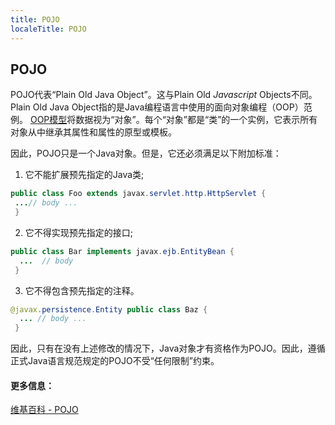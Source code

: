 ```yaml
---
title: POJO
localeTitle: POJO
---
```

## POJO

POJO代表“Plain Old Java Object”。这与Plain Old _Javascript_ Objects不同。 Plain Old Java Object指的是Java编程语言中使用的面向对象编程（OOP）范例。 [OOP模型](https://en.wikipedia.org/wiki/Object-oriented_programming)将数据视为“对象”。每个“对象”都是“类”的一个实例，它表示所有对象从中继承其属性和属性的原型或模板。

因此，POJO只是一个Java对象。但是，它还必须满足以下附加标准：

1.  它不能扩展预先指定的Java类;

```java
public class Foo extends javax.servlet.http.HttpServlet { 
 ...// body ... 
 } 
```

2.  它不得实现预先指定的接口;

```java
public class Bar implements javax.ejb.EntityBean { 
  ...  // body 
 } 
```

3.  它不得包含预先指定的注释。

```java
@javax.persistence.Entity public class Baz { 
  ... // body ... 
 } 
```

因此，只有在没有上述修改的情况下，Java对象才有资格作为POJO。因此，遵循正式Java语言规范规定的POJO不受“任何限制”约束。

#### 更多信息：

[维基百科 - POJO](https://en.wikipedia.org/wiki/Plain_old_Java_object)